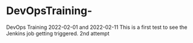 # DevOpsTraining-
DevOps Training 2022-02-01 and 2022-02-11
This is a first test to see the Jenkins job getting triggered.
2nd attempt
